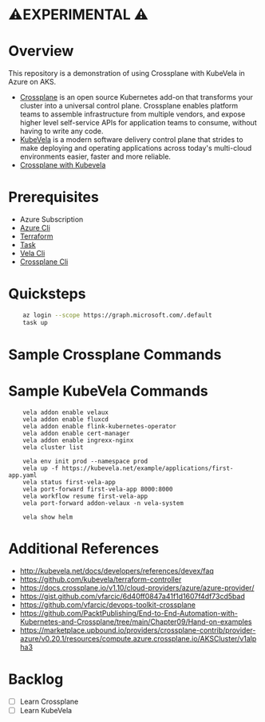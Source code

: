 # ⚠️EXPERIMENTAL ⚠️

# Overview

This repository is a demonstration of using Crossplane with KubeVela in Azure on AKS.

* [Crossplane](https://www.crossplane.io/) is an open source Kubernetes add-on that transforms your cluster into a universal control plane. Crossplane enables platform teams to assemble infrastructure from multiple vendors, and expose higher level self-service APIs for application teams to consume, without having to write any code.
* [KubeVela](https://kubevela.io/docs/) is a modern software delivery control plane that strides to make deploying and operating applications across today's multi-cloud environments easier, faster and more reliable.  
* [Crossplane with Kubevela](https://kubevela.io/docs/platform-engineers/crossplane/)

# Prerequisites 
* Azure Subscription
* [Azure Cli](https://github.com/briandenicola/tooling/blob/main/azure-cli.sh)
* [Terraform](https://github.com/briandenicola/tooling/blob/main/terraform.sh)
* [Task](https://github.com/briandenicola/tooling/blob/main/task.sh)
* [Vela Cli](https://github.com/briandenicola/tooling/blob/main/kubevela.sh)
* [Crossplane Cli](https://github.com/briandenicola/tooling/blob/main/crossplane.sh)

# Quicksteps
```bash
    az login --scope https://graph.microsoft.com/.default
    task up
```

# Sample Crossplane Commands

# Sample KubeVela Commands
```
    vela addon enable velaux
    vela addon enable fluxcd
    vela addon enable flink-kubernetes-operator   
    vela addon enable cert-manager
    vela addon enable ingrexx-nginx
    vela cluster list
    
    vela env init prod --namespace prod
    vela up -f https://kubevela.net/example/applications/first-app.yaml
    vela status first-vela-app
    vela port-forward first-vela-app 8000:8000
    vela workflow resume first-vela-app
    vela port-forward addon-velaux -n vela-system

    vela show helm

```

# Additional References
* http://kubevela.net/docs/developers/references/devex/faq
* https://github.com/kubevela/terraform-controller
* https://docs.crossplane.io/v1.10/cloud-providers/azure/azure-provider/
* https://gist.github.com/vfarcic/6d40ff0847a41f1d1607f4df73cd5bad
* https://github.com/vfarcic/devops-toolkit-crossplane
* https://github.com/PacktPublishing/End-to-End-Automation-with-Kubernetes-and-Crossplane/tree/main/Chapter09/Hand-on-examples
* https://marketplace.upbound.io/providers/crossplane-contrib/provider-azure/v0.20.1/resources/compute.azure.crossplane.io/AKSCluster/v1alpha3

# Backlog
- [ ] Learn Crossplane
- [ ] Learn KubeVela
